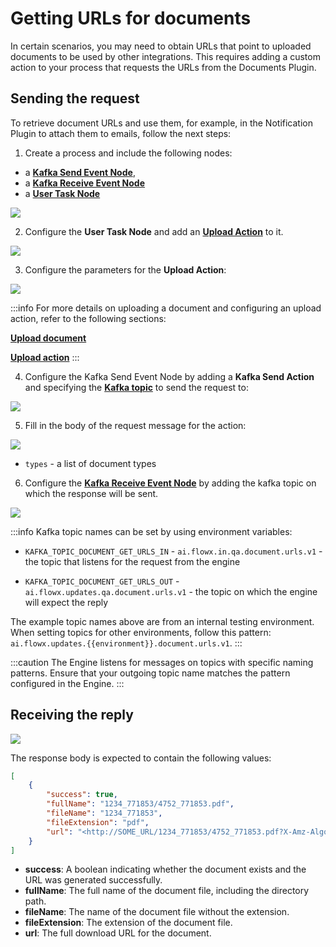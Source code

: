 # Getting URLs for documents

In certain scenarios, you may need to obtain URLs that point to uploaded documents to be used by other integrations. This requires adding a custom action to your process that requests the URLs from the Documents Plugin.

## Sending the request

To retrieve document URLs and use them, for example, in the Notification Plugin to attach them to emails, follow the next steps:

1. Create a process and include the following nodes: 
* a [**Kafka Send Event Node**](../../../../../building-blocks/node/message-send-received-task-node.md#configuring-a-message-send-task-node),
* a [**Kafka Receive Event Node**](../../../../../building-blocks/node/message-send-received-task-node.md#configuring-a-message-receive-task-node)
* a [**User Task Node**](../../../../../building-blocks/node/user-task-node.md)

![](https://s3.eu-west-1.amazonaws.com/docx.flowx.ai/platform-deep-dive/getting_urls_proc.png)

2. Configure the **User Task Node** and add an [**Upload Action**](../../../../../building-blocks/actions/upload-file-action.md) to it.

![](https://s3.eu-west-1.amazonaws.com/docx.flowx.ai/platform-deep-dive/getting_urls_upload_ac.png)

3. Configure the parameters for the **Upload Action**:

![](https://s3.eu-west-1.amazonaws.com/docx.flowx.ai/platform-deep-dive/getting_urls_upload_params.png)

:::info
For more details on uploading a document and configuring an upload action, refer to the following sections:

[**Upload document**](uploading-a-new-document.md)

[**Upload action**](../../../../../building-blocks/actions/upload-file-action.md)
:::

4. Configure the Kafka Send Event Node by adding a **Kafka Send Action** and specifying the [**Kafka topic**](../../../plugins-setup-guide/documents-plugin-setup/documents-plugin-setup.md#kafka-configuration) to send the request to:

![](https://s3.eu-west-1.amazonaws.com/docx.flowx.ai/platform-deep-dive/getting_urls_topic.png)

5. Fill in the body of the request message for the action:

![](https://s3.eu-west-1.amazonaws.com/docx.flowx.ai/platform-deep-dive/getting_urls_message.png)

* `types` - a list of document types

6. Configure the [**Kafka Receive Event Node**](../../../../../building-blocks/node/message-send-received-task-node.md#configuring-a-message-receive-task-node) by adding the kafka topic on which the response will be sent.

![](https://s3.eu-west-1.amazonaws.com/docx.flowx.ai/platform-deep-dive/getting_urls_reply_topic.png)

:::info
Kafka topic names can be set by using environment variables:

* `KAFKA_TOPIC_DOCUMENT_GET_URLS_IN` - `ai.flowx.in.qa.document.urls.v1` - the topic that listens for the request from the engine

* `KAFKA_TOPIC_DOCUMENT_GET_URLS_OUT` - `ai.flowx.updates.qa.document.urls.v1` - the topic on which the engine will expect the reply

The example topic names above are from an internal testing environment. When setting topics for other environments, follow this pattern: `ai.flowx.updates.{{environment}}.document.urls.v1`.
:::

:::caution
The Engine listens for messages on topics with specific naming patterns. Ensure that your outgoing topic name matches the pattern configured in the Engine.
:::

## Receiving the reply

![](https://s3.eu-west-1.amazonaws.com/docx.flowx.ai/platform-deep-dive/getting_urls_response.png)

The response body is expected to contain the following values:

```json
[
    {
        "success": true,
        "fullName": "1234_771853/4752_771853.pdf",
        "fileName": "1234_771853",
        "fileExtension": "pdf",
        "url": "<http://SOME_URL/1234_771853/4752_771853.pdf?X-Amz-Algorithm=SOME_ALGORITHM&X-Amz-Credential=SOME_CREDENTIAL&X-Amz-Date=20210223T113621Z&X-Amz-Expires=604800&X-Amz-SignedHeaders=host&X-Amz-Signature=>"
    }
]
```

* **success**: A boolean indicating whether the document exists and the URL was generated successfully.
* **fullName**: The full name of the document file, including the directory path.
* **fileName**: The name of the document file without the extension.
* **fileExtension**: The extension of the document file.
* **url**: The full download URL for the document.



